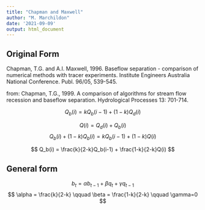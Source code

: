 ```yaml
---
title: "Chapman and Maxwell"
author: "M. Marchildon"
date: '2021-09-09'
output: html_document
---
```



## Original Form

Chapman, T.G. and A.I. Maxwell, 1996. Baseflow separation - comparison of numerical methods with tracer experiments. Institute Engineers Australia National Conference. Publ. 96/05, 539-545.

from: Chapman, T.G., 1999. A comparison of algorithms for stream flow recession and baseflow separation. Hydrological Processes 13: 701-714.

$$
  Q_b(i) = kQ_b(i-1) + (1-k)Q_d(i)
$$


$$
  Q(i) = Q_d(i) + Q_b(i)
$$
$$
  Q_b(i) + (1-k)Q_b(i) = kQ_b(i-1) +(1-k)Q(i)
$$

$$
  Q_b(i) = \frac{k}{2-k}Q_b(i-1) + \frac{1-k}{2-k}Q(i)
$$

## General form

$$
  b_t = \alpha b_{t-1} + \beta q_t + \gamma q_{t-1}
$$
$$
  \alpha = \frac{k}{2-k} \qquad \beta = \frac{1-k}{2-k} \qquad \gamma=0
$$